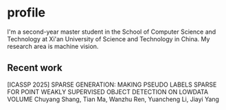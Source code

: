 # profile
I'm a second-year master student in the School of Computer Science and Technology at Xi'an University of Science and Technology in China. My research area is machine vision.

## Recent work
[ICASSP 2025] SPARSE GENERATION: MAKING PSEUDO LABELS SPARSE FOR POINT WEAKLY SUPERVISED OBJECT DETECTION ON LOWDATA VOLUME
                         Chuyang Shang, Tian Ma, Wanzhu Ren, Yuancheng Li, Jiayi Yang
